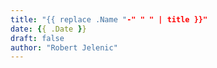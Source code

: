 ```yaml
---
title: "{{ replace .Name "-" " " | title }}"
date: {{ .Date }}
draft: false
author: "Robert Jelenic"
---
```

